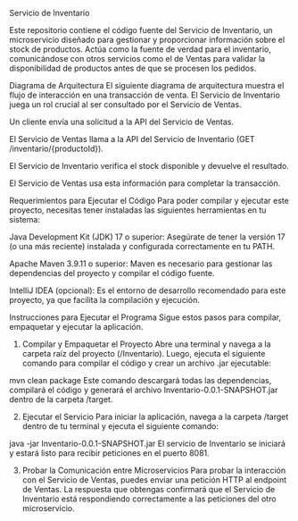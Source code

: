 Servicio de Inventario

Este repositorio contiene el código fuente del Servicio de Inventario, un microservicio diseñado para gestionar y proporcionar información sobre el stock de productos. Actúa como la fuente de verdad para el inventario, comunicándose con otros servicios como el de Ventas para validar la disponibilidad de productos antes de que se procesen los pedidos.

Diagrama de Arquitectura
El siguiente diagrama de arquitectura muestra el flujo de interacción en una transacción de venta. El Servicio de Inventario juega un rol crucial al ser consultado por el Servicio de Ventas.

Un cliente envía una solicitud a la API del Servicio de Ventas.

El Servicio de Ventas llama a la API del Servicio de Inventario (GET /inventario/{productoId}).

El Servicio de Inventario verifica el stock disponible y devuelve el resultado.

El Servicio de Ventas usa esta información para completar la transacción.

Requerimientos para Ejecutar el Código
Para poder compilar y ejecutar este proyecto, necesitas tener instaladas las siguientes herramientas en tu sistema:

Java Development Kit (JDK) 17 o superior: Asegúrate de tener la versión 17 (o una más reciente) instalada y configurada correctamente en tu PATH.

Apache Maven 3.9.11 o superior: Maven es necesario para gestionar las dependencias del proyecto y compilar el código fuente.

IntelliJ IDEA (opcional): Es el entorno de desarrollo recomendado para este proyecto, ya que facilita la compilación y ejecución.

Instrucciones para Ejecutar el Programa
Sigue estos pasos para compilar, empaquetar y ejecutar la aplicación.

1. Compilar y Empaquetar el Proyecto
Abre una terminal y navega a la carpeta raíz del proyecto (/Inventario). Luego, ejecuta el siguiente comando para compilar el código y crear un archivo .jar ejecutable:

mvn clean package
Este comando descargará todas las dependencias, compilará el código y generará el archivo Inventario-0.0.1-SNAPSHOT.jar dentro de la carpeta /target.

2. Ejecutar el Servicio
Para iniciar la aplicación, navega a la carpeta /target dentro de tu terminal y ejecuta el siguiente comando:

java -jar Inventario-0.0.1-SNAPSHOT.jar
El servicio de Inventario se iniciará y estará listo para recibir peticiones en el puerto 8081.

3. Probar la Comunicación entre Microservicios
Para probar la interacción con el Servicio de Ventas, puedes enviar una petición HTTP al endpoint de Ventas. La respuesta que obtengas confirmará que el Servicio de Inventario está respondiendo correctamente a las peticiones del otro microservicio.
